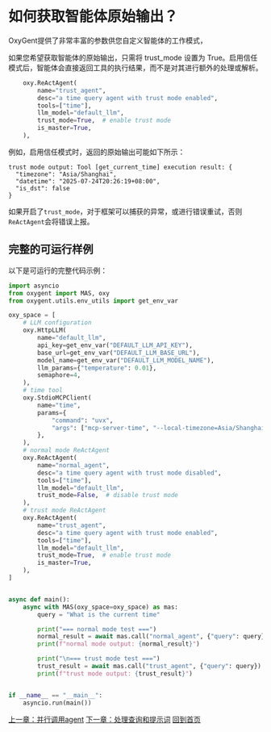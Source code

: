 # 如何获取智能体原始输出？

OxyGent提供了非常丰富的参数供您自定义智能体的工作模式，

如果您希望获取智能体的原始输出，只需将 trust_mode 设置为 True。启用信任模式后，智能体会直接返回工具的执行结果，而不是对其进行额外的处理或解析。

```python
    oxy.ReActAgent(
        name="trust_agent",
        desc="a time query agent with trust mode enabled",
        tools=["time"],
        llm_model="default_llm",
        trust_mode=True,  # enable trust mode
        is_master=True,
    ),
```

例如，启用信任模式时，返回的原始输出可能如下所示：

```
trust mode output: Tool [get_current_time] execution result: {
  "timezone": "Asia/Shanghai",
  "datetime": "2025-07-24T20:26:19+08:00",
  "is_dst": false
} 
```

如果开启了`trust_mode`，对于框架可以捕获的异常，或进行错误重试，否则`ReActAgent`会将错误上报。

## 完整的可运行样例

以下是可运行的完整代码示例：

```python
import asyncio
from oxygent import MAS, oxy
from oxygent.utils.env_utils import get_env_var

oxy_space = [
    # LLM configuration
    oxy.HttpLLM(
        name="default_llm",
        api_key=get_env_var("DEFAULT_LLM_API_KEY"),
        base_url=get_env_var("DEFAULT_LLM_BASE_URL"),
        model_name=get_env_var("DEFAULT_LLM_MODEL_NAME"),
        llm_params={"temperature": 0.01},
        semaphore=4,
    ),
    # time tool
    oxy.StdioMCPClient(
        name="time",
        params={
            "command": "uvx",
            "args": ["mcp-server-time", "--local-timezone=Asia/Shanghai"],
        },
    ),
    # normal mode ReActAgent
    oxy.ReActAgent(
        name="normal_agent",
        desc="a time query agent with trust mode disabled",
        tools=["time"],
        llm_model="default_llm",
        trust_mode=False,  # disable trust mode
    ),
    # trust mode ReActAgent
    oxy.ReActAgent(
        name="trust_agent",
        desc="a time query agent with trust mode enabled",
        tools=["time"],
        llm_model="default_llm",
        trust_mode=True,  # enable trust mode
        is_master=True,
    ),
]


async def main():
    async with MAS(oxy_space=oxy_space) as mas:
        query = "What is the current time"

        print("=== normal mode test ===")
        normal_result = await mas.call("normal_agent", {"query": query})
        print(f"normal mode output: {normal_result}")

        print("\n=== trust mode test ===")
        trust_result = await mas.call("trust_agent", {"query": query})
        print(f"trust mode output: {trust_result}")


if __name__ == "__main__":
    asyncio.run(main())

```

[上一章：并行调用agent](./7_parallel.md)
[下一章：处理查询和提示词](./8_update_prompts.md)
[回到首页](./readme.md)